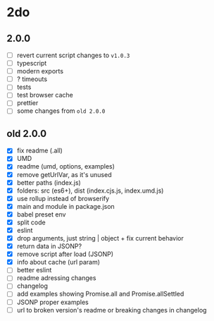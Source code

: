 # 2do

## 2.0.0

- [ ] revert current script changes to `v1.0.3`
- [ ] typescript
- [ ] modern exports
- [ ] ? timeouts
- [ ] tests
- [ ] test browser cache
- [ ] prettier
- [ ] some changes from `old 2.0.0`

## old 2.0.0

- [x] fix readme (.all)
- [x] UMD
- [x] readme (umd, options, examples)
- [x] remove getUrlVar, as it's unused
- [x] better paths (index.js)
- [x] folders: src (es6+), dist (index.cjs.js, index.umd.js)
- [x] use rollup instead of browserify
- [x] main and module in package.json
- [x] babel preset env
- [x] split code
- [x] eslint
- [x] drop arguments, just string | object + fix current behavior
- [x] return data in JSONP?
- [x] remove script after load (JSONP)
- [x] info about cache (url param)
- [ ] better eslint
- [ ] readme adressing changes
- [ ] changelog
- [ ] add examples showing Promise.all and Promise.allSettled
- [ ] JSONP proper examples
- [ ] url to broken version's readme or breaking changes in changelog
